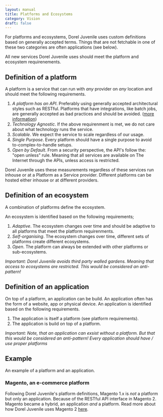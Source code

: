 ```yaml
---
layout: manual
title: Platforms and Ecosystems
category: Vision
draft: false
---
```


For platforms and ecosystems, Dorel Juvenile uses custom definitions based on generally accepted terms. Things that are not fetchable in one of these two categories are often applications (see below).

All new services Dorel Juvenile uses should meet the platform and ecosystem requirenements.

## Definition of a platform

A platform is a service that can run with _any_ provider on _any_ location and should meet the following requirements.

1. *A platform has an API*. Preferably using generally accepted architectural styles such as RESTful. Platforms that have integrations, like batch jobs, are generally accepted as bad practices and should be avoided. ([more information](/service-manual/making-services/how-to-design-RESTful-APIs.html))
2. *Technology Agnostic*. If the above requirenment is met, we do not care about what technology runs the service.
3. *Scalable*. We expect the service to scale regardless of our usage.
4. *Single Purpose*. Every platform should have a single purpose to avoid to-complex-to-handle setups.
5. *Open by Default*. From a security perspective, the API's follow the: "open unless" rule. Meaning that all services are available on The Internet through the APIs, unless access is restricted.

Dorel Juvenile uses these measurements regardless of these services run inhouse or at a Platform as a Service provider. Different platforms can be hosted either inhouse or at different providers.

## Definition of an ecosystem

A combination of platforms define the ecosystem.

An ecosystem is identified based on the following requirements;

1. *Adaptive*. The ecosystem changes over time and should be adaptive to all platforms that meet the platform requirenments.
2. *Self-organising*. The ecosystem changes over time, different sets of platforms create different ecosystems.
3. *Open*. The platform can always be extended with other platforms or sub-ecosystems.

_Important: Dorel Juvenile avoids third party walled gardens. Meaning that access to ecosystems are restricted. This would be considered an anti-pattern!_

## Definition of an application

On top of a platform, an application can be build. An application often has the form of a website, app or physical device. An application is identified based on the following requirements.

1. The application is itself a platform (see platform requirements).
2. The application is build on top of a platform.

_Important: Note, that an application can exsist without a platform. But that this would be considered an anti-pattern! Every application should have / use proper platforms_

## Example

An example of a platform and an application.

### Magento, an e-commerce platform

Following Dorel Juvenile's platform definitions, Magento 1.x is _not_ a platform but only an application. Because of the RESTful API interface in Magento 2. Magento became a hybrid, an application _and_ a platform. Read more about how Dorel Juvenile uses Magento 2 [here](./use-technology/container-architecture.md).
